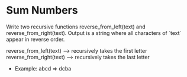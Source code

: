 # Sum Numbers

Write two recursive functions reverse_from_left(text) and reverse_from_right(text). Output is a string where all characters of ´text´ appear in reverse order.

reverse_from_left(text) --> recursively takes the first letter  
reverse_from_right(text) --> recursively takes the last letter  

- Example: abcd => dcba
